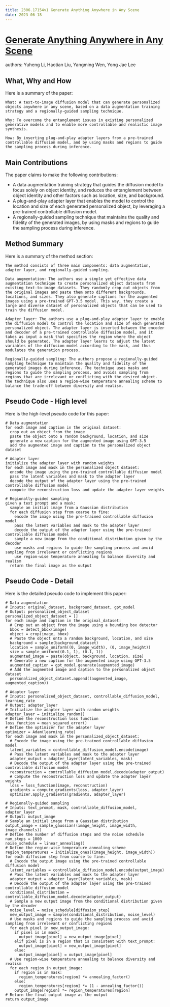 ```yaml
---
title: 2306.17154v1 Generate Anything Anywhere in Any Scene
date: 2023-06-18
---
```


# [Generate Anything Anywhere in Any Scene](http://arxiv.org/abs/2306.17154v1)

authors: Yuheng Li, Haotian Liu, Yangming Wen, Yong Jae Lee


## What, Why and How

[1]: https://arxiv.org/abs/2306.17154 "[2306.17154] Generate Anything Anywhere in Any Scene - arXiv.org"
[2]: https://arxiv.org/abs/2306.11644 "[2306.11644] Textbooks Are All You Need - arXiv.org"
[3]: http://export.arxiv.org/abs/2306.17154 "[2306.17154] Generate Anything Anywhere in Any Scene"

Here is a summary of the paper:

```
What: A text-to-image diffusion model that can generate personalized objects anywhere in any scene, based on a data augmentation training strategy and a regionally-guided sampling technique.

Why: To overcome the entanglement issues in existing personalized generative models and to enable more controllable and realistic image synthesis.

How: By inserting plug-and-play adapter layers from a pre-trained controllable diffusion model, and by using masks and regions to guide the sampling process during inference.
```

## Main Contributions

[1]: https://arxiv.org/abs/2306.17154 "[2306.17154] Generate Anything Anywhere in Any Scene - arXiv.org"
[2]: https://arxiv.org/abs/2306.11644 "[2306.11644] Textbooks Are All You Need - arXiv.org"
[3]: http://export.arxiv.org/abs/2306.17154 "[2306.17154] Generate Anything Anywhere in Any Scene"

The paper claims to make the following contributions:

- A data augmentation training strategy that guides the diffusion model to focus solely on object identity, and reduces the entanglement between object identity and other factors such as location, size, and background.
- A plug-and-play adapter layer that enables the model to control the location and size of each generated personalized object, by leveraging a pre-trained controllable diffusion model.
- A regionally-guided sampling technique that maintains the quality and fidelity of the generated images, by using masks and regions to guide the sampling process during inference.

## Method Summary

[1]: https://arxiv.org/abs/2306.17154 "[2306.17154] Generate Anything Anywhere in Any Scene - arXiv.org"
[2]: https://arxiv.org/abs/2306.11644 "[2306.11644] Textbooks Are All You Need - arXiv.org"
[3]: http://export.arxiv.org/abs/2306.17154 "[2306.17154] Generate Anything Anywhere in Any Scene"

Here is a summary of the method section:

```
The method consists of three main components: data augmentation, adapter layer, and regionally-guided sampling.

Data augmentation: The authors use a simple yet effective data augmentation technique to create personalized object datasets from existing text-to-image datasets. They randomly crop out objects from the original images and paste them onto different backgrounds, locations, and sizes. They also generate captions for the augmented images using a pre-trained GPT-3.5 model. This way, they create a large and diverse dataset of personalized objects that can be used to train the diffusion model.

Adapter layer: The authors use a plug-and-play adapter layer to enable the diffusion model to control the location and size of each generated personalized object. The adapter layer is inserted between the encoder and decoder of a pre-trained controllable diffusion model, and it takes as input a mask that specifies the region where the object should be generated. The adapter layer learns to adjust the latent variables of the diffusion model according to the mask, and thus modulates the generation process.

Regionally-guided sampling: The authors propose a regionally-guided sampling technique to maintain the quality and fidelity of the generated images during inference. The technique uses masks and regions to guide the sampling process, and avoids sampling from regions that are irrelevant or conflicting with the desired object. The technique also uses a region-wise temperature annealing scheme to balance the trade-off between diversity and realism.
```

## Pseudo Code - High level

Here is the high-level pseudo code for this paper:

```
# Data augmentation
for each image and caption in the original dataset:
  crop out an object from the image
  paste the object onto a random background, location, and size
  generate a new caption for the augmented image using GPT-3.5
  add the augmented image and caption to the personalized object dataset

# Adapter layer
initialize the adapter layer with random weights
for each image and mask in the personalized object dataset:
  encode the image using the pre-trained controllable diffusion model
  pass the latent variables and mask to the adapter layer
  decode the output of the adapter layer using the pre-trained controllable diffusion model
  compute the reconstruction loss and update the adapter layer weights

# Regionally-guided sampling
given a text prompt and a mask:
  sample an initial image from a Gaussian distribution
  for each diffusion step from coarse to fine:
    encode the image using the pre-trained controllable diffusion model
    pass the latent variables and mask to the adapter layer
    decode the output of the adapter layer using the pre-trained controllable diffusion model
    sample a new image from the conditional distribution given by the decoder
    use masks and regions to guide the sampling process and avoid sampling from irrelevant or conflicting regions
    use region-wise temperature annealing to balance diversity and realism
  return the final image as the output
```

## Pseudo Code - Detail

Here is the detailed pseudo code to implement this paper:

```
# Data augmentation
# Inputs: original_dataset, background_dataset, gpt_model
# Output: personalized_object_dataset
personalized_object_dataset = []
for each image and caption in the original_dataset:
  # Crop out an object from the image using a bounding box detector
  bbox = detect_bbox(image)
  object = crop(image, bbox)
  # Paste the object onto a random background, location, and size
  background = sample(background_dataset)
  location = sample_uniform((0, image_width), (0, image_height))
  size = sample_uniform((0.1, 1), (0.1, 1))
  augmented_image = paste(object, background, location, size)
  # Generate a new caption for the augmented image using GPT-3.5
  augmented_caption = gpt_model.generate(augmented_image)
  # Add the augmented image and caption to the personalized object dataset
  personalized_object_dataset.append((augmented_image, augmented_caption))

# Adapter layer
# Inputs: personalized_object_dataset, controllable_diffusion_model, learning_rate
# Output: adapter_layer
# Initialize the adapter layer with random weights
adapter_layer = initialize_random()
# Define the reconstruction loss function
loss_function = mean_squared_error()
# Define the optimizer for the adapter layer
optimizer = Adam(learning_rate)
for each image and mask in the personalized_object_dataset:
  # Encode the image using the pre-trained controllable diffusion model
  latent_variables = controllable_diffusion_model.encode(image)
  # Pass the latent variables and mask to the adapter layer
  adapter_output = adapter_layer(latent_variables, mask)
  # Decode the output of the adapter layer using the pre-trained controllable diffusion model
  reconstruction = controllable_diffusion_model.decode(adapter_output)
  # Compute the reconstruction loss and update the adapter layer weights
  loss = loss_function(image, reconstruction)
  gradients = compute_gradients(loss, adapter_layer)
  optimizer.apply_gradients(gradients, adapter_layer)

# Regionally-guided sampling
# Inputs: text_prompt, mask, controllable_diffusion_model, adapter_layer
# Output: output_image
# Sample an initial image from a Gaussian distribution
output_image = sample_gaussian((image_height, image_width, image_channels))
# Define the number of diffusion steps and the noise schedule
num_steps = 1000
noise_schedule = linear_annealing()
# Define the region-wise temperature annealing scheme
region_temperatures = initialize_ones((image_height, image_width))
for each diffusion step from coarse to fine:
  # Encode the output image using the pre-trained controllable diffusion model
  latent_variables = controllable_diffusion_model.encode(output_image)
  # Pass the latent variables and mask to the adapter layer
  adapter_output = adapter_layer(latent_variables, mask)
  # Decode the output of the adapter layer using the pre-trained controllable diffusion model
  conditional_distribution = controllable_diffusion_model.decode(adapter_output)
  # Sample a new output image from the conditional distribution given by the decoder
  noise_level = noise_schedule[diffusion_step]
  new_output_image = sample(conditional_distribution, noise_level)
  # Use masks and regions to guide the sampling process and avoid sampling from irrelevant or conflicting regions
  for each pixel in new_output_image:
    if pixel is in mask:
      output_image[pixel] = new_output_image[pixel]
    elif pixel is in a region that is consistent with text_prompt:
      output_image[pixel] = new_output_image[pixel]
    else:
      output_image[pixel] = output_image[pixel]
  # Use region-wise temperature annealing to balance diversity and realism
  for each region in output_image:
    if region is in mask:
      region_temperatures[region] *= annealing_factor()
    else:
      region_temperatures[region] *= (1 - annealing_factor())
    output_image[region] *= region_temperatures[region]
# Return the final output image as the output
return output_image

```